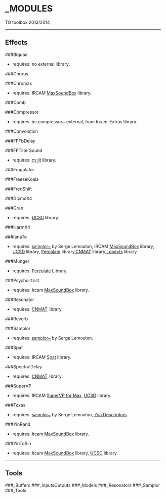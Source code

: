 _MODULES
========

TG toolbox 2013/2014

____
Effects	
-------
###Biquad	
- requires: no external library.	

###Chorus	
	
###Chromax	
- requires: IRCAM [MaxSoundBox](http://forumnet.ircam.fr/product/max-sound-box) library. 
	
###Comb	
	
###Compressor	
- requires: irc.compressor~ external, from Ircam-Extras library.
	

###Convolution	

###FFFbDelay

###FFTilterSound	
- requires: [cv.jit](http://jmpelletier.com/cvjit/) library.

###Fragulator		

###FreezeKoala		

###FreqShift	

###GizmoX4	

###Gran	
- requires: [UCSD](http://crca-archive.ucsd.edu/~tapel/software.html) library.
		
###HarmX4		
	
###IanaTo	
- requires: [samplor~](http://serge.lemouton.free.fr/maxobjects/index.php?m=08&y=08&entry=entry080828-010735) by Serge Lemouton, IRCAM [MaxSoundBox](http://forumnet.ircam.fr/product/max-sound-box) library, 
[UCSD](http://crca-archive.ucsd.edu/~tapel/software.html) library, 
[Percolate](http://music.columbia.edu/percolate/) library,[CNMAT](http://cnmat.berkeley.edu/downloads) library,[Lobects](http://artsites.ucsc.edu/EMS/music/research/lobjects.readme.html) library
 

###Munger
- requires: [Percolate](http://music.columbia.edu/percolate/) Library.	
	
###Psychoirtrist	
- requires: Ircam [MaxSoundBox](http://forumnet.ircam.fr/product/max-sound-box) library.	
	
###Resonator	
- requires: [CNMAT](http://cnmat.berkeley.edu/downloads) library.	

###Reverb		

###Samplor
- requires: [samplor~](http://serge.lemouton.free.fr/maxobjects/index.php?m=08&y=08&entry=entry080828-010735) by Serge Lemouton.	

###Spat		
- requires: IRCAM [Spat](http://forumnet.ircam.fr/product/spat/) library.	
	
###SpectralDelay	
- requires: [CNMAT](http://cnmat.berkeley.edu/downloads) library.	

###SuperVP		
- requires: IRCAM [SuperVP for Max](http://forumnet.ircam.fr/product/supervp-max/), [UCSD](http://crca-archive.ucsd.edu/~tapel/software.html) library.

###Texas	
- requires: [samplor~](http://serge.lemouton.free.fr/maxobjects/index.php?m=08&y=08&entry=entry080828-010735) by Serge Lemouton, [Zsa.Descriptors](http://www.e--j.com/index.php/what-is-zsa-descriptors/).	

###YinRand
- requires: Ircam [MaxSoundBox](http://forumnet.ircam.fr/product/max-sound-box) library.	

###YinToSin	
- requires: Ircam [MaxSoundBox](http://forumnet.ircam.fr/product/max-sound-box) library, [UCSD](http://crca-archive.ucsd.edu/~tapel/software.html) library.

_____
Tools	
-------
###_Buffers	
###_InputsOutputs
###_Models
###_Resonators
###_Samplor
###_Tools



	
		
